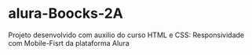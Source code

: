 # alura-Boocks-2A
Projeto desenvolvido com auxilio do curso HTML e CSS: Responsividade com Mobile-Fisrt da plataforma Alura
